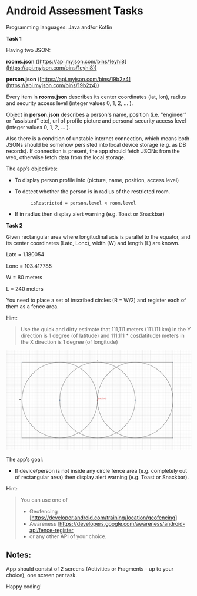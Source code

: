 # Android Assessment Tasks

Programming languages: Java and/or Kotlin

**Task 1** 

Having two JSON: 

**rooms.json** ([https://api.myjson.com/bins/1eyhi8](https://api.myjson.com/bins/1eyhi8)) 

**person.json** ([https://api.myjson.com/bins/19b2z4](https://api.myjson.com/bins/19b2z4))

Every item in **rooms.json** describes its center coordinates (lat, lon), radius and security access level (integer values 0, 1, 2, ... ).

Object in **person.json** describes a person's name, position (i.e. "engineer" or “assistant” etc), url of profile picture and personal security access level (integer values 0, 1, 2, ... ).

Also there is a condition of unstable internet connection, which means both JSONs should be somehow persisted into local device storage (e.g. as DB records). If connection is present, the app should fetch JSONs from the web, otherwise fetch data from the local storage.

The app’s objectives:

* To display person profile info (picture, name, position, access level)

* To detect whether the person is in radius of the restricted room. 

            isRestricted = person.level < room.level

* If in radius then display alert warning (e.g. Toast or Snackbar)

   

**Task 2** 

Given rectangular area where longitudinal axis is parallel to the equator, and its center coordinates (Latc, Lonc), width (W) and length (L) are known.

Latc = 1.180054

Lonc = 103.417785

W = 80 meters

L = 240 meters

You need to place a set of inscribed circles (R = W/2) and register each of them as a fence area.

Hint: 
>Use the quick and dirty estimate that 111,111 meters (111.111 km) in the Y direction is 1 degree (of latitude) 
>and 111,111 * cos(latitude) meters in the X direction is 1 degree (of longitude)

![Alt text](readme.res/Ship.png "Rectangular area")
  

The app’s goal:
* If device/person is not inside any circle fence area (e.g. completely out of rectangular area) then display alert warning (e.g. Toast or Snackbar).

Hint: 
>You can use one of
>* Geofencing [https://developer.android.com/training/location/geofencing]
>* Awareness [https://developers.google.com/awareness/android-api/fence-register 
>* or any other API of your choice.

## Notes:

App should consist of 2 screens (Activities or Fragments - up to your choice), one screen per task.

Happy coding!


